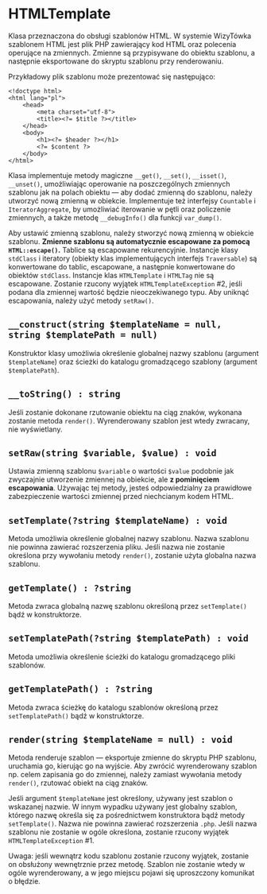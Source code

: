 HTMLTemplate
===

Klasa przeznaczona do obsługi szablonów HTML. W systemie WizyTówka szablonem HTML jest plik PHP zawierający kod HTML oraz polecenia operujące na zmiennych. Zmienne są przypisywane do obiektu szablonu, a następnie eksportowane do skryptu szablonu przy renderowaniu.

Przykładowy plik szablonu może prezentować się następująco:

	<!doctype html>
	<html lang="pl">
		<head>
			<meta charset="utf-8">
			<title><?= $title ?></title>
		</head>
		<body>
			<h1><?= $header ?></h1>
			<?= $content ?>
		</body>
	</html>

Klasa implementuje metody magiczne `__get()`, `__set()`, `__isset()`, `__unset()`, umożliwiając operowanie na poszczególnych zmiennych szablonu jak na polach obiektu — aby dodać zmienną do szablonu, należy utworzyć nową zmienną w obiekcie. Implementuje też interfejsy `Countable` i `IteratorAggregate`, by umożliwiać iterowanie w pętli oraz policzenie zmiennych, a także metodę `__debugInfo()` dla funkcji `var_dump()`.

Aby ustawić zmienną szablonu, należy stworzyć nową zmienną w obiekcie szablonu. **Zmienne szablonu są automatycznie escapowane za pomocą `HTML::escape()`.** Tablice są escapowane rekurencyjnie. Instancje klasy `stdClass` i iteratory (obiekty klas implementujących interfejs `Traversable`) są konwertowane do tablic, escapowane, a następnie konwertowane do obiektów `stdClass`. Instancje klas `HTMLTemplate` i `HTMLTag` nie są escapowane. Zostanie rzucony wyjątek `HTMLTemplateException` #2, jeśli podana dla zmiennej wartość będzie nieoczekiwanego typu. Aby uniknąć escapowania, należy użyć metody `setRaw()`.

## `__construct(string $templateName = null, string $templatePath = null)`

Konstruktor klasy umożliwia określenie globalnej nazwy szablonu (argument `$templateName`) oraz ścieżki do katalogu gromadzącego szablony (argument `$templatePath`).

## `__toString() : string`

Jeśli zostanie dokonane rzutowanie obiektu na ciąg znaków, wykonana zostanie metoda `render()`. Wyrenderowany szablon jest wtedy zwracany, nie wyświetlany.

## `setRaw(string $variable, $value) : void`

Ustawia zmienną szablonu `$variable` o wartości `$value` podobnie jak zwyczajnie utworzenie zmiennej na obiekcie, ale **z pominięciem escapowania**. Używając tej metody, jesteś odpowiedzialny za prawidłowe zabezpieczenie wartości zmiennej przed niechcianym kodem HTML.

## `setTemplate(?string $templateName) : void`

Metoda umożliwia określenie globalnej nazwy szablonu. Nazwa szablonu nie powinna zawierać rozszerzenia pliku. Jeśli nazwa nie zostanie określona przy wywołaniu metody `render()`, zostanie użyta globalna nazwa szablonu.

## `getTemplate() : ?string`

Metoda zwraca globalną nazwę szablonu określoną przez `setTemplate()` bądź w konstruktorze.

## `setTemplatePath(?string $templatePath) : void`

Metoda umożliwia określenie ścieżki do katalogu gromadzącego pliki szablonów.

## `getTemplatePath() : ?string`

Metoda zwraca ścieżkę do katalogu szablonów określoną przez `setTemplatePath()` bądź w konstruktorze.

## `render(string $templateName = null) : void`

Metoda renderuje szablon — eksportuje zmienne do skryptu PHP szablonu, uruchamia go, kierując go na wyjście. Aby zwrócić wyrenderowany szablon np. celem zapisania go do zmiennej, należy zamiast wywołania metody `render()`, rzutować obiekt na ciąg znaków.

Jeśli argument `$templateName` jest określony, używany jest szablon o wskazanej nazwie. W innym wypadku używany jest globalny szablon, którego nazwę określa się za pośrednictwem konstruktora bądź metody `setTemplate()`. Nazwa nie powinna zawierać rozszerzenia `.php`. Jeśli nazwa szablonu nie zostanie w ogóle określona, zostanie rzucony wyjątek `HTMLTemplateException` #1.

Uwaga: jeśli wewnątrz kodu szablonu zostanie rzucony wyjątek, zostanie on obsłużony wewnętrznie przez metodę. Szablon nie zostanie wtedy w ogóle wyrenderowany, a w jego miejscu pojawi się uproszczony komunikat o błędzie.